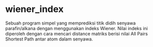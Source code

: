 # wiener_index

Sebuah program simpel yang memprediksi titik didih senyawa parafin/alkana dengan menggunakan indeks Wiener. Nilai indeks ini diperoleh dengan cara mencari distance matriks berisi nilai All Pairs Shortest Path antar atom dalam senyawa.
